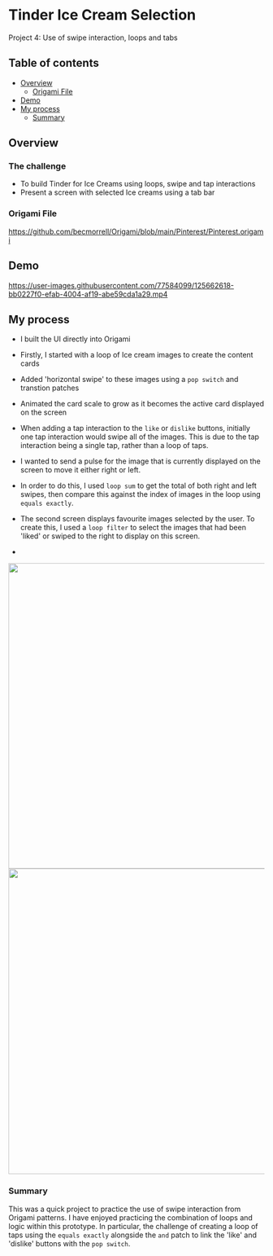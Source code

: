 # Tinder Ice Cream Selection 

Project 4: Use of swipe interaction, loops and tabs 

## Table of contents

- [Overview](#overview)
  - [Origami File](#Origami-File)
- [Demo](#Demo)
- [My process](#my-process)
  - [Summary](#summary)


## Overview

### The challenge

- To build Tinder for Ice Creams using loops, swipe and tap interactions 
- Present a screen with selected Ice creams using a tab bar

### Origami File 

https://github.com/becmorrell/Origami/blob/main/Pinterest/Pinterest.origami

## Demo 

https://user-images.githubusercontent.com/77584099/125662618-bb0227f0-efab-4004-af19-abe59cda1a29.mp4



## My process

- I built the UI directly into Origami 
- Firstly, I started with a loop of Ice cream images to create the content cards 
- Added 'horizontal swipe' to these images using a `pop switch` and transtion patches
- Animated the card scale to grow as it becomes the active card displayed on the screen 





- When adding a tap interaction to the `like` or `dislike` buttons, initially one tap interaction would swipe all of the images. This is due to the tap interaction being a single tap, rather than a loop of taps. 
- I wanted to send a pulse for the image that is currently displayed on the screen to move it either right or left. 
- In order to do this, I used `loop sum` to get the total of both right and left swipes, then compare this against the index of images in the loop using `equals exactly`.  




- The second screen displays favourite images selected by the user. To create this, I used a `loop filter` to select the images that had been 'liked' or swiped to the right to display on this screen.
- 


<img src="https://user-images.githubusercontent.com/77584099/125690039-37baf8fc-4a65-483b-9318-601fdba8b65e.png" width="600px" >



<img src="https://user-images.githubusercontent.com/77584099/125690058-30e5ecef-3dfb-4b80-8e29-8b13430d9a74.png" width="600px" >



### Summary

This was a quick project to practice the use of swipe interaction from Origami patterns. I have enjoyed practicing the combination of loops and logic within this prototype. In particular, the challenge of creating a loop of taps using the `equals exactly` alongside the `and` patch to link the 'like' and 'dislike' buttons with the `pop switch`. 

